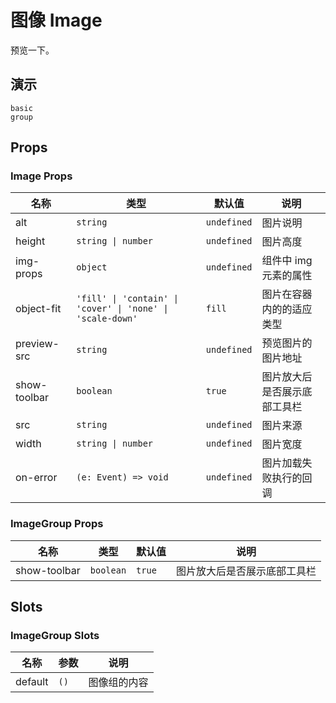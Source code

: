 # 图像 Image

预览一下。

## 演示

```demo
basic
group
```

## Props

### Image Props

| 名称 | 类型 | 默认值 | 说明 |
| --- | --- | --- | --- |
| alt | `string` | `undefined` | 图片说明 |
| height | `string \| number` | `undefined` | 图片高度 |
| img-props | `object` | `undefined` | 组件中 img 元素的属性 |
| object-fit | `'fill' \| 'contain' \| 'cover' \| 'none' \| 'scale-down'` | `fill` | 图片在容器内的的适应类型 |
| preview-src | `string` | `undefined` | 预览图片的图片地址 |
| show-toolbar | `boolean` | `true` | 图片放大后是否展示底部工具栏 |
| src | `string` | `undefined` | 图片来源 |
| width | `string \| number` | `undefined` | 图片宽度 |
| on-error | `(e: Event) => void` | `undefined` | 图片加载失败执行的回调 |

### ImageGroup Props

| 名称         | 类型      | 默认值 | 说明                         |
| ------------ | --------- | ------ | ---------------------------- |
| show-toolbar | `boolean` | `true` | 图片放大后是否展示底部工具栏 |

## Slots

### ImageGroup Slots

| 名称    | 参数 | 说明         |
| ------- | ---- | ------------ |
| default | `()` | 图像组的内容 |

